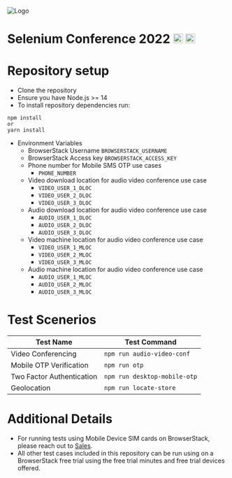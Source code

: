 ![Logo](https://www.browserstack.com/images/static/header-logo.jpg)

# Selenium Conference 2022 <a href="https://nodejs.org"><img src="https://cdn.svgporn.com/logos/nodejs.svg" alt="Node.js" height="22" /></a> <a href="https://nightwatchjs.org"/><image src="https://cdn.svgporn.com/logos/nightwatch.svg" height="22" alt="NightWatch"></a>

# Repository setup

- Clone the repository
- Ensure you have Node.js >= 14
- To install repository dependencies run:
```
npm install 
or 
yarn install

```
- Environment Variables
  - BrowserStack Username `BROWSERSTACK_USERNAME`
  - BrowserStack Access key `BROWSERSTACK_ACCESS_KEY`
  - Phone number for Mobile SMS OTP use cases
    - `PHONE_NUMBER`
  - Video download location for audio video conference use case
    - `VIDEO_USER_1_DLOC`
    - `VIDEO_USER_2_DLOC`
    - `VIDEO_USER_3_DLOC`
  - Audio download location for audio video conference use case
    - `AUDIO_USER_1_DLOC`
    - `AUDIO_USER_2_DLOC`
    - `AUDIO_USER_3_DLOC`
  - Video machine location for audio video conference use case
    - `VIDEO_USER_1_MLOC`
    - `VIDEO_USER_2_MLOC`
    - `VIDEO_USER_3_MLOC`
  - Audio machine location for audio video conference use case
    - `AUDIO_USER_1_MLOC`
    - `AUDIO_USER_2_MLOC`
    - `AUDIO_USER_3_MLOC`

# Test Scenerios

| Test Name | Test Command
|----|---------
| Video Conferencing | `npm run audio-video-conf`
| Mobile OTP Verification | `npm run otp`
| Two Factor Authentication | `npm run desktop-mobile-otp`
| Geolocation | `npm run locate-store`

# Additional Details
- For running tests using Mobile Device SIM cards on BrowserStack, please reach out to [Sales](https://www.browserstack.com/contact#sales).
- All other test cases included in this repository can be run using on a BrowserStack free trial using the free trial minutes and free trial devices offered.
